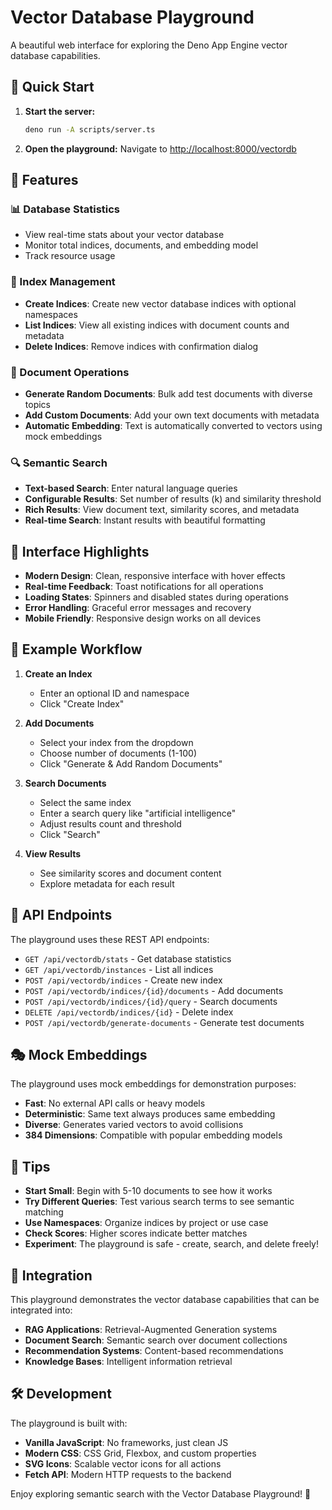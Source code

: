 # Vector Database Playground

A beautiful web interface for exploring the Deno App Engine vector database capabilities.

## 🚀 Quick Start

1. **Start the server:**
   ```bash
   deno run -A scripts/server.ts
   ```

2. **Open the playground:**
   Navigate to [http://localhost:8000/vectordb](http://localhost:8000/vectordb)

## 🎯 Features

### 📊 Database Statistics
- View real-time stats about your vector database
- Monitor total indices, documents, and embedding model
- Track resource usage

### 🔧 Index Management
- **Create Indices**: Create new vector database indices with optional namespaces
- **List Indices**: View all existing indices with document counts and metadata
- **Delete Indices**: Remove indices with confirmation dialog

### 📝 Document Operations
- **Generate Random Documents**: Bulk add test documents with diverse topics
- **Add Custom Documents**: Add your own text documents with metadata
- **Automatic Embedding**: Text is automatically converted to vectors using mock embeddings

### 🔍 Semantic Search
- **Text-based Search**: Enter natural language queries
- **Configurable Results**: Set number of results (k) and similarity threshold
- **Rich Results**: View document text, similarity scores, and metadata
- **Real-time Search**: Instant results with beautiful formatting

## 🎨 Interface Highlights

- **Modern Design**: Clean, responsive interface with hover effects
- **Real-time Feedback**: Toast notifications for all operations
- **Loading States**: Spinners and disabled states during operations
- **Error Handling**: Graceful error messages and recovery
- **Mobile Friendly**: Responsive design works on all devices

## 🧪 Example Workflow

1. **Create an Index**
   - Enter an optional ID and namespace
   - Click "Create Index"

2. **Add Documents**
   - Select your index from the dropdown
   - Choose number of documents (1-100)
   - Click "Generate & Add Random Documents"

3. **Search Documents**
   - Select the same index
   - Enter a search query like "artificial intelligence"
   - Adjust results count and threshold
   - Click "Search"

4. **View Results**
   - See similarity scores and document content
   - Explore metadata for each result

## 🔧 API Endpoints

The playground uses these REST API endpoints:

- `GET /api/vectordb/stats` - Get database statistics
- `GET /api/vectordb/instances` - List all indices
- `POST /api/vectordb/indices` - Create new index
- `POST /api/vectordb/indices/{id}/documents` - Add documents
- `POST /api/vectordb/indices/{id}/query` - Search documents
- `DELETE /api/vectordb/indices/{id}` - Delete index
- `POST /api/vectordb/generate-documents` - Generate test documents

## 🎭 Mock Embeddings

The playground uses mock embeddings for demonstration purposes:
- **Fast**: No external API calls or heavy models
- **Deterministic**: Same text always produces same embedding
- **Diverse**: Generates varied vectors to avoid collisions
- **384 Dimensions**: Compatible with popular embedding models

## 🌟 Tips

- **Start Small**: Begin with 5-10 documents to see how it works
- **Try Different Queries**: Test various search terms to see semantic matching
- **Use Namespaces**: Organize indices by project or use case
- **Check Scores**: Higher scores indicate better matches
- **Experiment**: The playground is safe - create, search, and delete freely!

## 🔗 Integration

This playground demonstrates the vector database capabilities that can be integrated into:
- **RAG Applications**: Retrieval-Augmented Generation systems
- **Document Search**: Semantic search over document collections
- **Recommendation Systems**: Content-based recommendations
- **Knowledge Bases**: Intelligent information retrieval

## 🛠️ Development

The playground is built with:
- **Vanilla JavaScript**: No frameworks, just clean JS
- **Modern CSS**: CSS Grid, Flexbox, and custom properties
- **SVG Icons**: Scalable vector icons for all actions
- **Fetch API**: Modern HTTP requests to the backend

Enjoy exploring semantic search with the Vector Database Playground! 🎉 